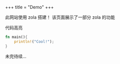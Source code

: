 +++
title = "Demo"
+++

此网站使用 zola 搭建！
该页面展示了一部分 zola 的功能

代码高亮

```rust
fn main(){
    println!("Cool!");
}
```

未完待续...
